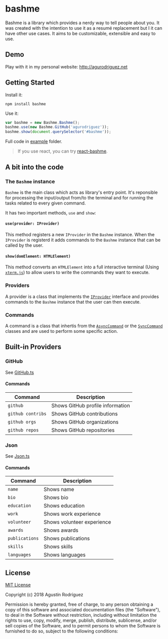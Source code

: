 # bashme

Bashme is a library which provides a nerdy way to tell people about you. It was created with the intention to use it as a resumé replacement but I it can have other use cases. It aims to be customizable, extensible and easy to use.

## Demo

Play with it in my personal website: http://agurodriguez.net

## Getting Started

Install it:

```
npm install bashme
```

Use it:

```js
var bashme = new Bashme.Bashme();
bashme.use(new Bashme.GitHub('agurodriguez'));
bashme.show(document.querySelector('#bashme'));
```

Full code in [example](example) folder.

> If you use react, you can try [react-bashme](https://github.com/agurodriguez/react-bashme).

## A bit into the code

### The `Bashme` instance

`Bashme` is the main class which acts as library's entry point. It's reponsible for processing the input/output from/to the terminal and for running the tasks related to every given command.

It has two important methods, `use` and `show`:

#### `use(provider: IProvider)` 

This method registers a new `IProvider` in the `Bashme` instance. When the `IProvider` is registerd it adds commands to the `Bashme` instance that can be called by the user.

#### `show(domElement: HTMLElement)` 

This method converts an `HTMLElement` into a full interactive terminal (Using [`xterm.js`]()) to allow users to write the commands they want to execute.

### Providers

A provider is a class that implements the [`IProvider`](src/provider/types/index.ts) interface and provides commands to the `Bashme` instance that the user can then execute.

### Commands

A command is a class that inhertis from the [`AsyncCommand`](src/command/types/index.ts) or the [`SyncCommand`](src/command/types/index.ts) classes and are used to perform some specific action.

## Built-in Providers

### GitHub

See [GitHub.ts](src/provider/GitHub.ts)

#### Commands

| Command           | Description                      |
|-------------------|----------------------------------|
| `github`          | Shows GitHub profile information           
| `github contribs` | Shows GitHub contributions
| `github orgs`     | Shows GitHub organizations
| `github repos`    | Shows GitHub repositories

### Json

See [Json.ts](src/provider/Json.ts)

#### Commands

| Command           | Description                      |
|-------------------|----------------------------------|
| `name`            | Shows name    
| `bio`             | Shows bio
| `education`       | Shows education
| `work`            | Shows work experience
| `volunteer`       | Shows volunteer experience
| `awards`          | Shows awards
| `publications`    | Shows publications
| `skills`          | Shows skills
| `languages`       | Shows languages

## License

[MIT License](LICENSE)

Copyright (c) 2018 Agustín Rodríguez

Permission is hereby granted, free of charge, to any person obtaining a copy
of this software and associated documentation files (the "Software"), to deal
in the Software without restriction, including without limitation the rights
to use, copy, modify, merge, publish, distribute, sublicense, and/or sell
copies of the Software, and to permit persons to whom the Software is
furnished to do so, subject to the following conditions:
